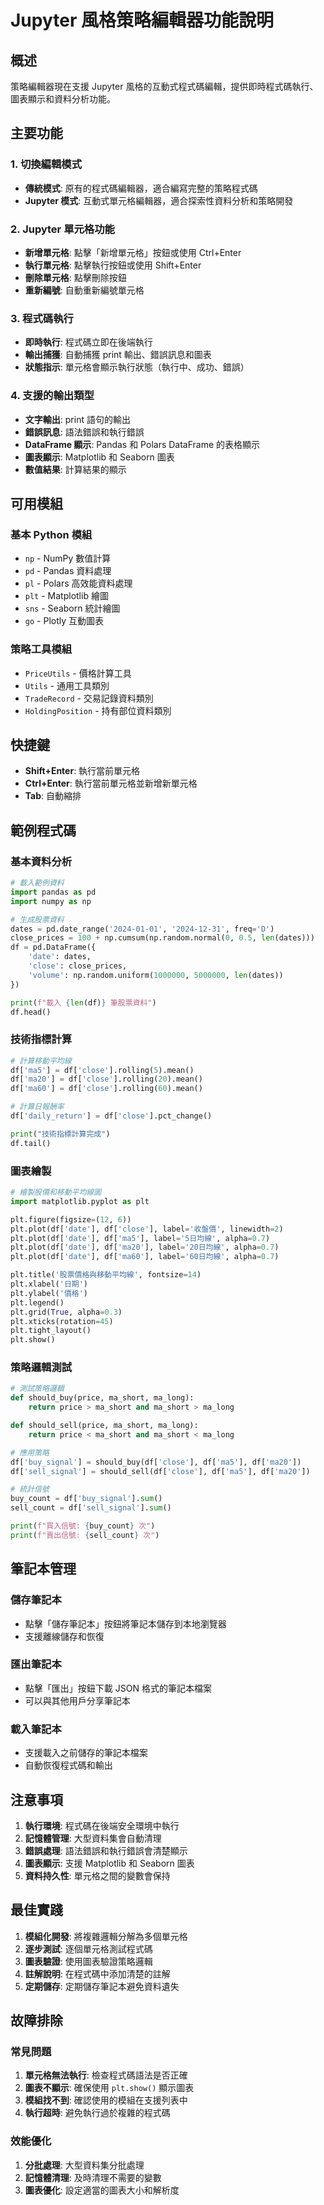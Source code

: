 # Jupyter 風格策略編輯器功能說明

## 概述

策略編輯器現在支援 Jupyter 風格的互動式程式碼編輯，提供即時程式碼執行、圖表顯示和資料分析功能。

## 主要功能

### 1. 切換編輯模式
- **傳統模式**: 原有的程式碼編輯器，適合編寫完整的策略程式碼
- **Jupyter 模式**: 互動式單元格編輯器，適合探索性資料分析和策略開發

### 2. Jupyter 單元格功能
- **新增單元格**: 點擊「新增單元格」按鈕或使用 Ctrl+Enter
- **執行單元格**: 點擊執行按鈕或使用 Shift+Enter
- **刪除單元格**: 點擊刪除按鈕
- **重新編號**: 自動重新編號單元格

### 3. 程式碼執行
- **即時執行**: 程式碼立即在後端執行
- **輸出捕獲**: 自動捕獲 print 輸出、錯誤訊息和圖表
- **狀態指示**: 單元格會顯示執行狀態（執行中、成功、錯誤）

### 4. 支援的輸出類型
- **文字輸出**: print 語句的輸出
- **錯誤訊息**: 語法錯誤和執行錯誤
- **DataFrame 顯示**: Pandas 和 Polars DataFrame 的表格顯示
- **圖表顯示**: Matplotlib 和 Seaborn 圖表
- **數值結果**: 計算結果的顯示

## 可用模組

### 基本 Python 模組
- `np` - NumPy 數值計算
- `pd` - Pandas 資料處理
- `pl` - Polars 高效能資料處理
- `plt` - Matplotlib 繪圖
- `sns` - Seaborn 統計繪圖
- `go` - Plotly 互動圖表

### 策略工具模組
- `PriceUtils` - 價格計算工具
- `Utils` - 通用工具類別
- `TradeRecord` - 交易記錄資料類別
- `HoldingPosition` - 持有部位資料類別

## 快捷鍵

- **Shift+Enter**: 執行當前單元格
- **Ctrl+Enter**: 執行當前單元格並新增新單元格
- **Tab**: 自動縮排

## 範例程式碼

### 基本資料分析
```python
# 載入範例資料
import pandas as pd
import numpy as np

# 生成股票資料
dates = pd.date_range('2024-01-01', '2024-12-31', freq='D')
close_prices = 100 + np.cumsum(np.random.normal(0, 0.5, len(dates)))
df = pd.DataFrame({
    'date': dates,
    'close': close_prices,
    'volume': np.random.uniform(1000000, 5000000, len(dates))
})

print(f"載入 {len(df)} 筆股票資料")
df.head()
```

### 技術指標計算
```python
# 計算移動平均線
df['ma5'] = df['close'].rolling(5).mean()
df['ma20'] = df['close'].rolling(20).mean()
df['ma60'] = df['close'].rolling(60).mean()

# 計算日報酬率
df['daily_return'] = df['close'].pct_change()

print("技術指標計算完成")
df.tail()
```

### 圖表繪製
```python
# 繪製股價和移動平均線圖
import matplotlib.pyplot as plt

plt.figure(figsize=(12, 6))
plt.plot(df['date'], df['close'], label='收盤價', linewidth=2)
plt.plot(df['date'], df['ma5'], label='5日均線', alpha=0.7)
plt.plot(df['date'], df['ma20'], label='20日均線', alpha=0.7)
plt.plot(df['date'], df['ma60'], label='60日均線', alpha=0.7)

plt.title('股票價格與移動平均線', fontsize=14)
plt.xlabel('日期')
plt.ylabel('價格')
plt.legend()
plt.grid(True, alpha=0.3)
plt.xticks(rotation=45)
plt.tight_layout()
plt.show()
```

### 策略邏輯測試
```python
# 測試策略邏輯
def should_buy(price, ma_short, ma_long):
    return price > ma_short and ma_short > ma_long

def should_sell(price, ma_short, ma_long):
    return price < ma_short and ma_short < ma_long

# 應用策略
df['buy_signal'] = should_buy(df['close'], df['ma5'], df['ma20'])
df['sell_signal'] = should_sell(df['close'], df['ma5'], df['ma20'])

# 統計信號
buy_count = df['buy_signal'].sum()
sell_count = df['sell_signal'].sum()

print(f"買入信號: {buy_count} 次")
print(f"賣出信號: {sell_count} 次")
```

## 筆記本管理

### 儲存筆記本
- 點擊「儲存筆記本」按鈕將筆記本儲存到本地瀏覽器
- 支援離線儲存和恢復

### 匯出筆記本
- 點擊「匯出」按鈕下載 JSON 格式的筆記本檔案
- 可以與其他用戶分享筆記本

### 載入筆記本
- 支援載入之前儲存的筆記本檔案
- 自動恢復程式碼和輸出

## 注意事項

1. **執行環境**: 程式碼在後端安全環境中執行
2. **記憶體管理**: 大型資料集會自動清理
3. **錯誤處理**: 語法錯誤和執行錯誤會清楚顯示
4. **圖表顯示**: 支援 Matplotlib 和 Seaborn 圖表
5. **資料持久性**: 單元格之間的變數會保持

## 最佳實踐

1. **模組化開發**: 將複雜邏輯分解為多個單元格
2. **逐步測試**: 逐個單元格測試程式碼
3. **圖表驗證**: 使用圖表驗證策略邏輯
4. **註解說明**: 在程式碼中添加清楚的註解
5. **定期儲存**: 定期儲存筆記本避免資料遺失

## 故障排除

### 常見問題
1. **單元格無法執行**: 檢查程式碼語法是否正確
2. **圖表不顯示**: 確保使用 `plt.show()` 顯示圖表
3. **模組找不到**: 確認使用的模組在支援列表中
4. **執行超時**: 避免執行過於複雜的程式碼

### 效能優化
1. **分批處理**: 大型資料集分批處理
2. **記憶體清理**: 及時清理不需要的變數
3. **圖表優化**: 設定適當的圖表大小和解析度 